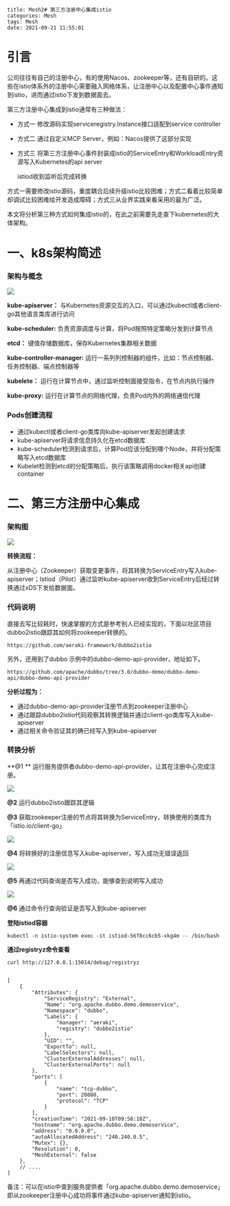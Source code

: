 

```
title: Mesh2# 第三方注册中心集成istio
categories: Mesh
tags: Mesh
date: 2021-09-21 11:55:01
```



# 引言



公司往往有自己的注册中心，有的使用Nacos、zookeeper等，还有自研的。这些在istio体系外的注册中心需要融入网格体系，让注册中心以及配置中心事件通知到istio，进而通过istio下发到数据面去。



第三方注册中心集成到istio通常有三种做法：

* 方式一  修改源码实现serviceregistry.Instance接口适配到service controller

* 方式二  通过自定义MCP Server，例如：Nacos提供了这部分实现

* 方式三  将第三方注册中心事件封装成istio的ServiceEntry和WorkloadEntry资源写入Kubernetes的api server

  istiod收到监听后完成转换



方式一需要修改istio源码，重度耦合后续升级istio比较困难；方式二看着比较简单却调试比较困难给开发造成障碍；方式三从业界实践来看采用的最为广泛。



本文将分析第三种方式如何集成istio的，在此之前需要先走查下kubernetes的大体架构。



# 一、k8s架构简述



### 架构与概念



![](https://gitee.com/laoliangcode/md-picture/raw/master/img/k8s%E6%9E%B6%E6%9E%84%E5%8E%9F%E7%90%86.png)



**kube-apiserver：** 与Kubernetes资源交互的入口，可以通过kubectl或者client-go其他语言类库进行访问

**kube-scheduler:**   负责资源调度与计算，将Pod按照特定策略分发到计算节点

**etcd：** 键值存储数据库，保存Kubernetes集群相关数据

**kube-controller-manager:**  运行一系列列控制器的组件，比如：节点控制器、任务控制器、端点控制器等

**kubelete：** 运行在计算节点中，通过监听控制面接受指令，在节点内执行操作

**kube-proxy:** 运行在计算节点的网络代理，负责Pod内外的网络通信代理



### Pods创建流程

* 通过kubectl或者client-go类库向kube-apiserver发起创建请求
* kube-apiserver将请求信息持久化在etcd数据库
* kube-scheduler检测到请求后，计算Pod应该分配到哪个Node，并将分配策略写入etcd数据库
* Kubelet检测到etcd的分配策略后，执行该策略调用docker相关api创建container



# 二、第三方注册中心集成



### 架构图





![](https://gitee.com/laoliangcode/md-picture/raw/master/img/%E6%B3%A8%E5%86%8C%E4%B8%AD%E5%BF%83%E4%BA%8B%E4%BB%B6%E8%BD%AC%E6%8D%A2%E4%B8%BAistio.png)





**转换流程：** 

从注册中心（Zookeeper）获取变更事件，将其转换为ServiceEntry写入kube-apiserver；Istiod（Pilot）通过监听kube-apiserver收到ServiceEntry后经过转换通过xDS下发给数据面。



### 代码说明



直接去写比较耗时，快速掌握的方式是参考别人已经实现的，下面以社区项目dubbo2istio跟踪其如何将zookeeper转换的。

```
https://github.com/aeraki-framework/dubbo2istio
```

另外，还用到了dubbo 示例中的dubbo-demo-api-provider，地址如下。

```
https://github.com/apache/dubbo/tree/3.0/dubbo-demo/dubbo-demo-api/dubbo-demo-api-provider
```



**分析过程为：** 

* 通过dubbo-demo-api-provider注册节点到zookeeper注册中心
* 通过跟踪dubbo2istio代码观察其转换逻辑并通过client-go类库写入kube-apiserver
* 通过相关命令验证其的确已经写入到kube-apiserver



### 转换分析



**@1 ** 运行服务提供者dubbo-demo-api-provider，让其在注册中心完成注册。

![](https://gitee.com/laoliangcode/md-picture/raw/master/img/dubbo%E6%B3%A8%E5%86%8C%E4%BF%A1%E6%81%AF.png)



**@2** 运行dubbo2istio跟踪其逻辑



**@3** 获取zookeeper注册的节点将其转换为ServiceEntry，转换使用的类库为「istio.io/client-go」

![](https://gitee.com/laoliangcode/md-picture/raw/master/img/20210910145430.png)



**@4** 将转换好的注册信息写入kube-apiserver，写入成功无错误返回

![](https://gitee.com/laoliangcode/md-picture/raw/master/img/20210910192312.png)



**@5** 再通过代码查询是否写入成功，能够查到说明写入成功

![](https://gitee.com/laoliangcode/md-picture/raw/master/img/20210910193902.png)



**@6** 通过命令行查询验证是否写入到kube-apiserver



**登陆istiod容器** 

```
kubectl -n istio-system exec -it istiod-56f8cc6cb5-xkg4m -- /bin/bash
```



**通过registryz命令查看** 

```
curl http://127.0.0.1:15014/debug/registryz
```

```

[
	{
        "Attributes": {
            "ServiceRegistry": "External",
            "Name": "org.apache.dubbo.demo.demoservice",
            "Namespace": "dubbo",
            "Labels": {
                "manager": "aeraki",
                "registry": "dubbo2istio"
            },
            "UID": "",
            "ExportTo": null,
            "LabelSelectors": null,
            "ClusterExternalAddresses": null,
            "ClusterExternalPorts": null
        },
        "ports": [
            {
                "name": "tcp-dubbo",
                "port": 20880,
                "protocol": "TCP"
            }
        ],
        "creationTime": "2021-09-10T09:58:18Z",
        "hostname": "org.apache.dubbo.demo.demoservice",
        "address": "0.0.0.0",
        "autoAllocatedAddress": "240.240.0.5",
        "Mutex": {},
        "Resolution": 0,
        "MeshExternal": false
    },
    // ....
]
```



备注：可以在istio中查到服务提供者「org.apache.dubbo.demo.demoservice」即从zookeeper注册中心成功将事件通过kube-apiserver通知到istio。

